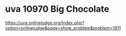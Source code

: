 # uva 10970 Big Chocolate
https://uva.onlinejudge.org/index.php?option=onlinejudge&page=show_problem&problem=1911
